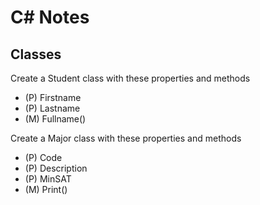 # C# Notes

## Classes

Create a Student class with these properties and methods
- (P) Firstname
- (P) Lastname
- (M) Fullname()

Create a Major class with these properties and methods
- (P) Code 
- (P) Description
- (P) MinSAT
- (M) Print()
